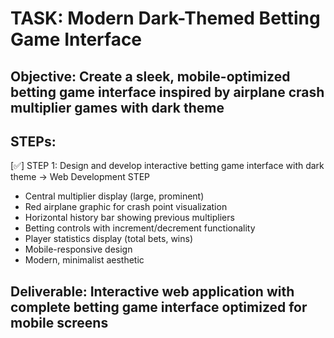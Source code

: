 # TASK: Modern Dark-Themed Betting Game Interface

## Objective: Create a sleek, mobile-optimized betting game interface inspired by airplane crash multiplier games with dark theme

## STEPs:
[✅] STEP 1: Design and develop interactive betting game interface with dark theme → Web Development STEP
  - Central multiplier display (large, prominent)
  - Red airplane graphic for crash point visualization
  - Horizontal history bar showing previous multipliers
  - Betting controls with increment/decrement functionality
  - Player statistics display (total bets, wins)
  - Mobile-responsive design
  - Modern, minimalist aesthetic

## Deliverable: Interactive web application with complete betting game interface optimized for mobile screens